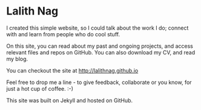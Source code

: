 # Lalith Nag

I created this simple website, so I could talk about the work I do; connect with and learn from people who do cool stuff.

On this site, you can read about my past and ongoing projects, and access relevant files and repos on GitHub. You can also download my CV, and read my blog.

You can checkout the site at <http://lalithnag.github.io>

Feel free to drop me a line - to give feedback, collaborate or you know, for just a hot cup of coffee. :-)

This site was built on Jekyll and hosted on GitHub.
